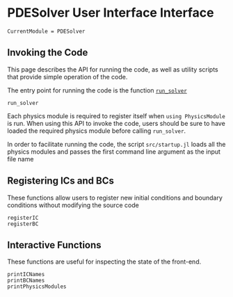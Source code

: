 # PDESolver User Interface Interface

```@meta
CurrentModule = PDESolver
```


## Invoking the Code
This page describes the API for running the code, as well as utility scripts
that provide simple operation of the code.

The entry point for running the code is the function [`run_solver`](@ref)

```@docs
run_solver
```

Each physics module is required to register itself when `using PhysicsModule`
is run.
When using this API to invoke the code, users should be sure to have loaded the
required physics module before calling `run_solver`.

In order to facilitate running the code, the script `src/startup.jl` loads
all the physics modules and passes the first command line argument as the
input file name

## Registering ICs and BCs

These functions allow users to register new initial conditions and
boundary conditions without modifying the source code

```@docs
registerIC
registerBC
```

## Interactive Functions
These functions are useful for inspecting the state of the front-end.

```@docs
printICNames
printBCNames
printPhysicsModules
```
